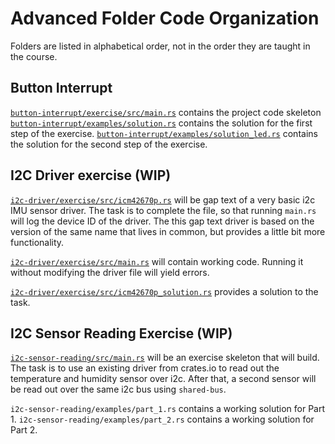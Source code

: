 # Advanced Folder Code Organization

Folders are listed in alphabetical order, not in the order they are taught in the course.

## Button Interrupt

[`button-interrupt/exercise/src/main.rs`](button-interrupt/src/main.rs) contains the project code skeleton
[`button-interrupt/examples/solution.rs`](button-interrupt/examples/solution.rs) contains the solution for the first step of the exercise.
[`button-interrupt/examples/solution_led.rs`]((button-interrupt/examples/solution_led.rs) ) contains the solution for the second step of the exercise.
## I2C Driver exercise (WIP)

[`i2c-driver/exercise/src/icm42670p.rs`](i2c-driver/src/icm42670p.rs) will be gap text of a very basic i2c IMU sensor driver. The task is to complete the file, so that running `main.rs` will log the device ID of the driver. The this gap text driver is based on the version of the same name that lives in common, but provides a little bit more functionality.

[`i2c-driver/exercise/src/main.rs`](i2c-driver/src/main.rs) will contain working code. Running it without modifying the driver file will yield errors.

[`i2c-driver/exercise/src/icm42670p_solution.rs`](i2c-driver/src/icm42670p_solution.rs) provides a solution to the task.

## I2C Sensor Reading Exercise (WIP)

[`i2c-sensor-reading/src/main.rs`](i2c-sensor-reading/src/main.rs) will be an exercise skeleton that will build. The task is to use an existing driver from crates.io to read out the temperature and humidity sensor over i2c. After that, a second sensor will be read out over the same i2c bus using `shared-bus`.

`i2c-sensor-reading/examples/part_1.rs` contains a working solution for Part 1.
`i2c-sensor-reading/examples/part_2.rs` contains a working solution for Part 2.

